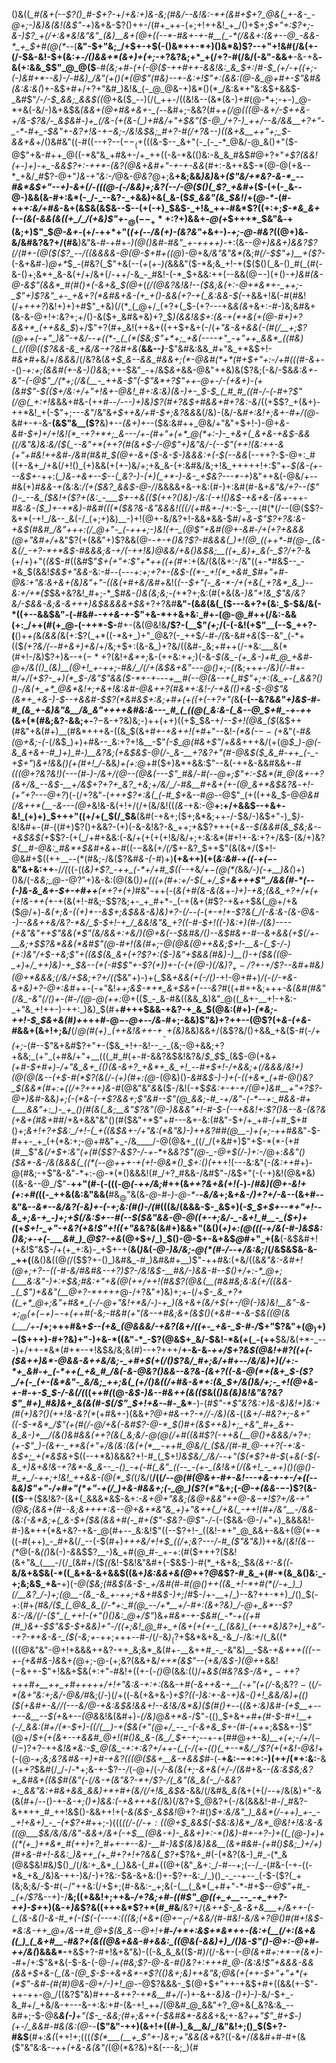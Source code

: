 ()&((*_#(&+(--$?()_#-$+?-*+/_+&:+)&-&;(#&/--&!&:-*+(&#+$+?_@&(_+-&-_-@+;-)&)&(&!(&$"-+_)&+&-$?()++-/(#+_++-(+;+!++&!_+_/()+$+;_$+"+:$?+;-&-)$?_+(/+:&*&!&"&"_(&)__&+(@+((--*-#&+-+-#__(_-*(/&&+:(&+--@_-&&-*_+_$+#(@(*--_(__&"-$+"&;_/+$+-+$(-()&*++-*+)()&*&)$?--+"+!&#(/&(+-(/-$&-&!-$+(&:_+-/()&&+*(&+)+(+;_-+?&?&;+*_+(/+?-#(/&/(-&"-&&+__-&-+&__-&(+:&&_$$"_@_@($__-#_(&;+#-(+(-@($-++#++-&&!&:_&_$+:_/_#-$_(+/-+((+;-(-)&#+*--&)-/-#&)_/&"(+()(*(@$"(#&)--+-&:+!$"+:(&&:(@-&_@+#+-$"&#&(&:&:&(_)+-&$+#+/+?+"&#_)&!&_(-_@_@&-+)&*()(*_/&:&*+"&:&$+&&$-_&#$"_/-/-$_&&;_&&$((_@+&($_--)(/(_++-/((&!&--(&*(&-)+#(@-*+;-+-)_@-*+&(-&/-)&+&$&*_(&&_+(@+#&+&+-_(--*&#+;-&&?(#+*_+(/_@(((@-&+/-$++&-+/&-$?&/-_&$&#-)+_(/&-(+(&-(_)+#&/+"+$&"($-@_/+?-)_++/--&/&&__+?+"-_-*-#+_-$&"+-&?+!&-+$-$&;-/&!&$&;_#+?-#(/+?&--)((&+&__++"+;_$-&&+&*+/()&#&"((-#((--+?--($--_(+$(((&-$--_&+"(-_(-_-*_@&/-@_&()+"($-@$"+&-#++_@((-*&"&_+#&+-/+_++((-&-*&(()&:-&_&_#&$_#_@+?+"_+$?(&&!(+-)+)-+_-&&$?+:-++*-(&?(@&+&#+"-+-+-&&_(#+:-&++&$-*(@-@(+&--*_+&/_#$?-@+"_)&-+"&:-/_@&-_@&?_@+;&__+&;&&_)&)_&+*(_$"&/+*&?-&-*_--#&*&$+"--+)-&_+(/_-(((@-(-/&&_)+;&?(_-_-/_-_@($()(_$?_+&#+*($-(+(-_&--@-)&&(&-#+:&*(-_/-_--&?-_+&&)+&(_&-($_$_&&"(&_$&!_/+(_@-*-_(#-++_+:&/+#&_-&+(&$&(&$&--$--(+(-+)_$&$-_+!&_++-#&*$?((+:+;_$-*&_&+(--(&(-&&(&((+_/_/(+&)$"+_-$_@(--_+*+:$?+)&&+_-@(+_$+++*_$&"&*-*+(&;+)$"_$_@-&+_-(+/-++*+"(_(+(--/&(+)-(&?&"+_&+-)_-+;-@-#&?_((@+)&_-_&/&#&?&?+/(#&__)&"&_-#-+_#+*-)(@()&#-#&"_+-++++)-*+:(&--_@+)&&+)&*&?$?(/(#+-(@($(*$?_--/((&&&&-@(@-$+#+((@_)-@+&_/&"&"&*(_&;_#(/-$$"+)__+($?-_(-&+&#-)_@+*_$_-(#&?(_$"+&(--(_+_$($_+-)(_&&&"($-*&;&_+!-+($($()(_&-()_#(_(#(-&-()+;&*+_&-&(+/+/&+(/-++/-&_-_#&!-(-*_$+&&:++(--&&$(@-$-)(+()-*+)&#(&-@-&$"(&&*_#(#()+(-&+&_$(@+*(*(/(@&?&!&!--($&;&(+:-@+*&*+-_++;-_$"+)$?&"_+-_+&+?(*&#&+&-(+_+()-&&(+?-+(_&:&&-$(*-+&&+!&(-#(#&!(/+_+++?_)&!+)+)+#$"_+&)(/(*_(_@+/_(+?+(_$-(+?---+&*&(&*+&+:-#-)&;&#&+(&-&-@+!+:&?+;+/()-&($+_&#&+&)+?_$_)(&&!&$+:(&-+(*+&(+(@-#+)+?&&+*_(++&&_$_)+/$"+?(#+_&!(++&+((++$+&+(-/(*+"&-&+&&(-(#(/__+;$?(@++(-+"_)&"-+&/--+((*-_(_(*($&;$"+*+;_+&(----+"_-+"++_&&*_((#&)(_(/(@(($?&&-&_+&/&-+?&#+&(*__&&--_)___-$"&#&:&&_#+"&_+*&$+!-#_&+#+_&/+/_&&&_/(/&?&(_&+$_&--&&_#&&+;(*-@&#(*+*(#+$+"+:-/+#(((#-&_+--()-_+:+;(&&#(+-&-)()&_&;++-$&"_-+/&$_&+_&&-@&"++&)&($?&;(-&/-$&*&:&+_-&"-(-@$"_/(*+;(/&(__-_++&-$"(-$"&*+?$"++-@+_-/-(+&+)-(+(&#$"-$_(($+/&:+/+"+!&+-@&!_#+:&:&)(&-)+-_$-$_(_#_#_((#-/-(-#+?$"(/_@(_+:+!&*&&+#&-(++#_--/---)+)&)$?(#+?&$+#&*&*+#+?&:-&_/((+$$?_+(&+)-++*&!_+(-$"+;_---&"_/&"&_+$++&/+#-$+;&?&&_&(/&)-(&/-&_#+:&!+;&+-#+/(@-_&#+-+-&-__(&$"&__($?__&)+-_-(&+)+-_-($&:&#++_@&/+"&"+$+!-)-@+*&-&#-$+)+/+!&!(*_-+?+*+;_&---/+-(#+"+(+*_@(*+:-)-_+&+(_&+&-+&$-&&((/&"&)&:&/($(_--&"+*(++?(#(&+$-/-@$"+)&"&/-(--$"(++!(_&:++-&_(+"+#&!++&#-/&#(#&#_$(@+-&+($-&-$-)&&&:+(-$(--&&*(--++?-$-@+:_#((+-&+_/+&(/+!()_(+)&&(+(+-)&/+;+&_&-(+:&#&/&;+!&_+++++!+:$"+-_$(&-(+---&$+-_++:(*_)&*-_+&+--$--(_&?-)-(+)(_+*-)-&-_+$&?---*-+_)&"++&(-@&/+--#&(+)_#&&-+(_&:&:_/(+($&?_&&$-@-/_/&&&&+&-+&:(#-)+:&#(#-&+_&"&/+?--(___$"()-_--&_($&!+($?+(&:_-___$+-+&(_($(++?()&)-/&:(-+!()&$-+&+&-(&_+-++*-#&:&-($_)+-+*&)-#&#(((*($&?&-&"&&&!(((/(_+#_&+*-/+:-$-_--(#(*(/--(@($$?-&+*(-+!_/&--_&(-/_(+;+)&)__-)+!(@+-&/&?+!-&&*&&-$_#_/+*&-$"$?+?&:_&-+&$(#&#_/&"+++:(/_@+"-_(-+++;-)&!(+-_(@$"+&_#(@+-&#-/+(+?+&&&(@+"&#+/+*&"$?(+(&&"+)$?&&(@-*-+_-_+()&?$?-#&&&(_)+!(@_((++*-#(@-_(&-&(/_-+?-*+*&$-#&&&;&-+/(-_++!&)_@&_&/+&()&$&;__((+_&)+_&(-_$?_/+?-*&(+/+)+"(_(&_$-#((&#$"_$+(+"+:$"+*++((+(_#+:+(&/(&(&+:-/&"((+_-*_#&$--_-+&_$(&&!_$&$+"&&_-&:-#--(*--_-+:+;+?+-_(&$-((*-_+!(*_+&#_$_#+"+#-@&:+"&:&+&+(_&)&"+"-((&_(+#+_&/&#+*&!(_(--$+"(-_&-*-/+(+&(_+?&*_&_)--&:+/+*($_$&+&?&!_#+;-*_$_#&-()&(&;&;-(_$+*$?+;&:(#(+&(&*-)&"+!&___$"&/&?&/-$&&-_&;&-&_+++)&$&&&&+$&*+?+?&#__&"-$($&_&_(&(_($---&+?+(&:_$-$&/&(-*((+--&&$&"-(-#&#-*-++&-+-*$"+&-*++&+&:_#+-(@-@_#++(/&:-&&(+:_/++(#(+_@-(-++*-$-__#+-(&(@&!&__/$?-(__$"_(+;_/(-(-&!(+$"__(--$_++?-(__()+_+(_&_(&&(_&(+:$?(_+*((-*&+_)+"_@&?(-_++$_/-#-/(_&-&#_$+$&_($--&"_(-*+(($_(+?&/(--#+&+)+&_/+/&;+$+:(&-&_)+?&/((&#-_&;+#++(/-*&:___&(*(#+!-/&)$?+)&--$+(-*+?($&!+_&*+;_&-(++&:+_+;_)(-&*-$(&_-(+_&-)+#_@_+&#-@+/&(()_(&)__(@+!_+-++;-#&/_/(/+(&$&+&"-*--_@()+;-((_&;++_+-/&)(/-#+_-#_/+/(+$?-_+)(*_$-/&"$"&&($-*+-+_-_-_-*+__#(--@(&--+(_#$"+;+:(&_+-(_&&?()()-/&(+_+*_@&*&!+;+&+!&:&#-@&++?(#&*+:&!-/-+&(()+&-$-@$"&(&*+_+&-)-$-*_-+&&#-$$?(*&#&$+:&;+#+(+((+(-+?+"(_&__(-(--&?&*&"+)&$-#-#_(&_+-&)&"&__/&_&"++++&#&:&---_#_(_((@(_&:&-(_&--@_$+#_-+-+*+(&+(*(#&;&?-&&;+-__$?-$&-+?&)&;-)++(++)((+$_$&-+/_--$+!(@&_($_(&$++(#&"+&(#+)__(#&*+++&-((&_$(&+#_+-+&++!(+_#+"--&!-_(*&(-$--($_+&"(_-#&(_@_+&;-(-_(/&$_)+)+#&--_&:+?+!&__-$"_(-$_@(#&+$"_/+_&&_+++&/(+(@_$_)-@(-&_&+&+-#_)+)_#-)__&?&;(+&$&$-@(/-_&-__+?&?+"(#-@&$($_&_#-++_(-_-+$+"_)_&+!&_&*()(+(#+!_/-*&&_)+(+:_@+#($+)&*+&&:$"--&(-++&-&&#&&+*-#(((@+?&?&!_)(---(#-)-/&_+/(@--(@&(_---$"_#&/-#(--@+;$"+:-$&*(#_@(&+-+?(&+/&_--&$-__+_/&$+?+?+_&?_+&;+/&/_/-#&__#+&+(+-(@_&+*&$&?&*-_+!-(+"+?---@+?_)(-(/+?&"-(_+++$?+:&(_(-#_$+_&--#_@-_-@$"_(+((++&_$-@_@&#(/&++*(__-&---(@+_&!&-&(+!+/(/+(&/&!((_(&-_+&:-@__+:+/+&&$--+&+-&!_(+)+)_$+++"((+/+(_$(/_$&__(&#(-+&+;($+;&*&;++-/-$&/-)&$+"-)_$_)-_&!&#+-(#-((#+)$?()+&&?-(+)(-&-&!&?-&_++;+&$?+++(+*&*_--$(&&#(&_$&;&--+&$&$(+_$$?-(+(_/+#+&&:(-&/+(+(+(+!&/&/+;+:&:&*(#+!+-&:+?+/&$-(&/+)&?_$(__#-@&:_#&*+$&#+&_+-#((-$-$&&(+_/(/_$+-&?_$++$"(&(&+/($+!-@&#+$((++__--(*(#&;-/&($?&#_&-(-#_)+)__(+&++)(+(_&:&#-$+$((-$+(-$-_&"&+&:++__-/_/(_((-((*&)_+$?_-++_(-*+/+#_$_((--*+&_/+$-$(@(*(_&&_/-)(-+__)&(_)+)()&/(*-&&;_@-*-@$?$"+)&-&:(@(&()_)+(((+*(#+:+/-$(_+/_$+*__&+++$"_/&&(#-*(--(-)&-&_&+-$+-+#++__(*+?+(+)_#&"-++(-(_&(*+#(*&-&(&_+*-)+)-_+_&;(&&_+?+/+(+(+!&-++(*+-+(&(+!-#&;-$$?&;+-_+_#+*-_(-+(&+(#$?-+&_+_+$&(_@+/+&($_@_/+)-*&(+;&-((+)+_--&$+;&$&&_-&)&)+?-(_/--(_-*(*+-+!+-$?&(_/(-&:&-(&-@&--)--&&++&/&?-*&/_$-$+!-+_/_&&!&"&_+?((-#-$+!((-)&:+)(#-/(_&)---_-$($_+&"&"++$"&&(*$"_(&/&&+:+_&/_)(@+&(--$&#&/()--&$_#&+-#--&+&&(_+$(/+-__&;+$$?&*&&(*&#$"(@-#+!(&(#+;-@(@&_(@_++&&;_$+!-__&-(_$-/-)(_+:_)&"_/+$-+&;$"_+((&$(&_&+(+?$?+:($-)&"+$&&(#&)-)__()-+($&((@-_+)+/_++)&)-+_$&--(+(-#_$$"+-$?_(+)_)+*_-(-(+(@-)(/&)$?_+-/$?+-+/$?--&#+#&)(@+*&&&;(/&/+$&;+?+/((_$&"+)-)+(_$&_+&&(+(-/()-_+!-@+#+)_/(-(/-*&-&+&)+?-@+:&#_++-(-+"&!_++;&$-*+*_&+$&+(---&?_#((+#++&;+++*-&(_&#(#&"(/_&_-&"(/()+-(*_#-/(@-@(++:_@+(($_-_&-#&((&&_&)&"_@((_&+-__+!-+&:-_+"&_+!++-)-++:_)&)_$(#+__#+++$&&-+&?-+_&_$(@&:(#+)-_(*&;-++!-$_$&+&(_#_)+_+++#-@_$-$-@+--/&_-#+;-&&)$"&)+?++--(@$?(+_&-(+&-#_&&+(&+!+;&/__(/_@(#($+)_-($++&!&*+*+-+$__-$+(&)_&&)&&+/(&$?&/()+&&_+&($-#(-_/+(+;-_(#--$"&+&#$?+"+-($&_+!+-&!--_-_(&;-@+&&;+?+&&;_(+"_(+#&/+"+__(((_#_#(+-#-&&?&$&!&?&/_$_$_$_(&$-@(+&___+(+#-$+#+)-/+"&_&+_(()(&-&+?_+&*+_&_+!_--#+$+!-/+&&;+_(/&&&/&!+)(@(@(*&--(+$-#(*$?(&(/-*(+_)(#+:(@_-(@&)()-_&#&$-)-)+(-((+&*_(+#-@()&?_$(&&*(#+:+((/+?+++)&-_#(@&"&"_&_&($-/&!(-+$_$&:+-+-+/(@+)&#__+"+?$?-@+)&#_-&&___)+;(-(*&_-(-+$?&&+;$"&#--$"(@_&&;-#_-+/&"-(-*--+:_#&&-#+(___&&"+:_)-_+_()(#(&(_&;__&"$?&"(@-)&&&"+!-#-$-(--+&&!+:$?()&--&-(&?_&(+&+(#&+_#_#_/+&+&&"&"()(#($&"+*$"+#---&+-&:(#&"-$+/+_+#-/+#_$+#()+;_&+!+?+$&:_/+!-(_+((&$&+-/+"&:(*&"&)-)++&?_#_#(@__-)+(+;-++#&_&"_-_$-#++-_+_(+(*&:+;-@+#&"+_-/&____/-@(@&+_((/_/(+&#+)$"+$-*(*-(+#(#__$"_&(/+$+:&"(+(#($$?-&$?-/-+-*_+&_&?$"(@-_-@+$(/-)+:-/_@+:_&&"()($&*-&-/&(&&&(_((*(--@+++-+(+!-@&*()_$+:()(+_++!(---&:&"(_-(&:++_#+)-@(#&;-+$"&-&"-*+:-@-*(*()&&&!(#_/+?_#&&-/&#$"-/&$+"(-(-+)&!(@&*&)((&-&--@_/$"-__$+$+"(#-(-(((-@_(-++/&;_#++(&_++?&+&(+!(_-)-/_#&)(@+-&!+(+:+#(_((-_++&(&:&"&&(__#&$_@$"&(&_-@-#-)-@-*_-__-_&/&_+;&*+&-/_)+?+/-&_--*(&+#--&"&_--&*--&/&?(-&)+-(-+;&:(#()-/(#_(((&/(&&&-$-_&$+)(*-$_$+$+--*+"+!--&_+;&-+_-)+;+$(/&:_$+--#(--$($&"&&-@-@((+-+;&/-_-&+!_#__-_($+)_+(*(+_$+!-_+"-+&?(+&!$"+!((+"&_&?&(&#+)&&+"(&()(*+)+:(@(((-+/&(-#-)&$&:()&;+-+(-___&#_)_@$?-+&*(@+$+/_)_$()-@-$+-&+&$_@_#+"_+(&__(-&$&#+!(+&!$"&$-/+(+_+:&)-_+$+-+(__&(_)_&(_-@-)&/&;-@(*(#-/--+/&:&;_/(/&$&$&-&-_++(__(&()&((@_(_/($$?+-()_)&#&_-#_)&#&#+__)$"-++#&:(+&/((&*&"&:-&_#+!(@+;+?_-_-(_(-_#-_&/_#&#&_--+?_)$?-/&!&$-__#&/-)&&-#--_$()+/+:-*_@+;(___&:&"-)+:+$&;_#&:+"+&(@(++/_++!(#&_$?(@&(__(#&#&;&:&(+/((&&-_(_$"_)+*_&&"(__@+?-*++++_@-/+?&"+)&)+;+-(/+*_$-_&_+?+((_+*_@+;&"+#&*_(-/-@+"&!+*&/-)-+_)(&+&+(&/+$(+-/_@_(-)&)&!__&"-&-$+;_@(+(-+)-$-+_(++_#(-&;-#&#_(+"(&--+#&;&+(_&$()(+&#-*-&-$&((@(_&(___/+*__-/+;+++#&+_$--(+&_(@&&&/-+&?(&+/((+-_+&-_$-#-/_$+"$?&"+$(@_)+)-$($+++)-#+?&)+"-)+&-*((&"-*_-$?(@&$+_&/-$&!-*&(_+_$($_-(++__$&/&(+*-_---)+/++-*&*(#+*--+!&$&/&;&(_#_)--+?+++/__+-&-&*-++/_$+?&$(@&!+#$?($(+(-($&++)&*-@&&-&++&/&;-_+#+$(+(/()$?&/_#+;&/+#+--/&/&)+)(/+:-*+_&#-+_(-*++(_+&_#_/&(-&-@&?()&&--&?&-(&+?((-&-@(*+(&+_$-($?_/+(-_(+-(&*&"-_&/&;_++;&(_(+/()&((/+#&-&*+:(&_$+/_&()&/+;-_+!(@+&-$+$-#-*+*-$_$-/-&(/(*((+*+#(*(@_-&$-)&--#&++(&(($_&(_()&(&)&!&"&?&?$"_#+)_#&)&+_&(&(#-$(/$"_$+!+&-_-#-_&*__-)-(_#$"-*$"&?&:+)&-&)&!+)&:+(_#_(+)&?()(++!&-&?(*_(+#&+-)(&&*+?_@+#&-+?-_+/_/-/&)(_&*-((*&_+/-#&?+;-&+"((-$-*&*_/$"(+(#(/-@_/+&(-&#$?-@-*_$()_#+(&$++&)+;_+&"_#+_&+-&_&-)+__/(&()&#&&(++?(&(_&;&/-@(@(/+#((&#$?(_-++&(__@()_+&&&/+?+:(+_-$"_)-(&+-_+*&(+"+/&(&:(&(+(*__-++#_@&/(_($&/(#-#_@-++?(-+:&-&$+;_+(*&$&*+$((--+*&)&&&?+!-#_(_$+!_)&$&/_/&/--+"($(*$?+#-$_(+*&(-$(-&_+)&+&!&-+?&*-&_&--_-()_-+(-#(_&"_((--_-(+-_(&!&+(/(&+!_-_++)()(@()-#_+_/-++;+!&!_++&&-(@(*_$(*(/&/(__/((_/-*-@(#(@&+-#+-&!---*+&-+-+-/+((_--&_&)$"+"-/+#+"(*+"-+(/_)+&-#&&+;(-_@_)($$?(*$"_&+;(_-@-+(&&_-$-$-)$?(&-(($__-+($&!&?-(&+(_&&&*&$-&+:-*&+_@+"_&&;(&_@+&&"++_@-&_$-$+!$?+/&-+"(@&;(&&+(#--&;&++++:&--@+&+*&"&_+)+"&++(_/+&(_-++!(#+/&"__-/&&-(&:(-&*&;+(_&-$_+($&(&&+#(-_#+($"-$&?-@$"-/-*(-($&&-@-/+"+)_&&&&!-#-)&*++(*&+&?-+&-_@(#+--_&:&!$"((--$?+!-_((&!-*+"_@_&&+-&&+(@(*-*((-#(++)_-_#+&(/_--(-$(#+)_+++&/+!+$_((/+;&?---/-#_($"&"&)_)++&/(_&!(&--(*_@(-&_((_)&(-)_-&_&$$?__-)&_+#(@_#-_+-+:(#($+++?($&!(&+"&_(___-/(/_(&#+/($_((_&!-$&!&"&#+(-$&$-)-#(*_+&+&;_$&_(&+:-*&((*_-__&/&+&$&(-*((_&+&-&+&&$((&+_)&:&&+&(@_++?_@&_$?-#_&_+(#-*(&_&()&:_-+;&;&$_+&-__+)(_-@($&;(#&$(&-$-_+/&#(#-#(@()++((&_+!-*+#(*(/-+_)_)(/__&?_/-)+;(@__-(&_-&_+-++;+&+#&$-)+;_/_#_$-/+-__+/_)--&?++-*+)_/()_$(-+:(#+_(#&/($_(_@&_&_(/-*+:_#(@_--/+*__+/-#+:(&+?&)_/-@+_&*--$?&:-/&/(/-($"_(_++!-(+"()()&:_@+/$"_)&_+#&*-+-$&#(_-*-+((+#(#_)&+-$$"&$-$+&&)+"-/((+;&!_@_#+_+(&+(+(+-_(_(&&)_(+-+*&)&?+)_+&"--+?-*+&-&-_($(-&;+_-++;+++--#-/(/-&_)_$_($?+$&*&+&_-&_/-/&:+/(_&((*(((@&"&"-@+!+&&&++&?-++_&;&*_&(#+-__&++#_-_-&"&)__-$&*_-+_&_+++(((-$-$+-(_+&_#&-_)&*&+_(_@+;-@-(+;&?(&&+&/_++*(&$"--(+&/&$-)(@+_+&&!($-$&++-$"+!&&+$&(+:+"-#&!+((+-(_-()_@(&&:((_)_/+_&$(#&?&$-/&$+_+-+$+?_++*+#+__++_+#+++++/+!+"&:&-+:+:(*&&-+_#(-&++&-+__(-+"(+(/_-&;&?$?-(($_/-*(&+"&:+;&/-@&/_#&;(/-)(/+((_-_&(+&+&-)___+$?((-)&:+-&-+)&-()+!_&&/&)+(()($(+&#+-&/_/(---&/_@-+&:&$&!&&+!--&!&/&*&)($(#()+_-_-_(_(&+:&)&#-(+$__+--+--&__--$(+_&+--_(@&_&!&(&#+)_-(/&)_@_&+*&_-/$"-(()_$+&+*+#+(_#-$-#+!__+(-/_&&:(#+/(*-$+)-((/(__)-+($&(+"(@+/_--_-(-&+&_$+-(#-(_++*+;&$&+-)$"(@+/_$+(+(&+--+&&#_@+!(#()&_&-(&_/_$+-+;-_-+-+(#_#_@_+_+-&_)__+(+;_-_/+/_$(-(/-)$?+?-++_&!&*&:-$_@(&_-+:+:&?+/++-(_(-/(+-(()(_+--*&/_/$?(+(+&!-@&!_+(-(@-*+;&;&?&*_#&-+)+#-+&?(((@($&+__&-+&&$_#-(-__+&:-$-$+:+:-)(++/(*+:&:__-&((+_+?_$&#(/_/-/-*+;&-+-$?--_/_(-@+/(-_/-&(*&(+;-&+&(*+/-/(&_#+&--_(&:&$&;&?+_&#&+((&$_#_(&"(-(/&-+(&"&?-*+/$?-/(_&"(&_&(-_/-&&?+:_&&"&:+#&+&&_&&)+*+#+(&/(/+!&_&$&_-&&/(/&#&*_&(*&+(+(/--+/&(&)+"-&(&(#+/--()-+-_&-+;()+)&*&:(-+&+*++&$($_/&)(/&?+$_@&?+(-/&(&&&!-#-/_#&?-&+*++_#_++!&$()-&&++!+(-_&(&$-_&$&!_@+?-#()_$+:&/&"_)_&&*(/-++)_+-_-_+!+&+)_-_-(+$?+#_++;-)(((*(_(/_-(/-$+:($(@+$_&&$(-_$&:&)&*_/&*_@&!+!&:&-&((@___$&/&/&/&"-_&&+/&+(-+$__(@&-+)-_&&+)+:-*()&)-#+-+?-)+((_(@-)+)+((*(+_)+*&*_#(++)+?_#++-+--&)-__#-)&$(&_)&)&&__(&+#&#_-(_+#()_$&;_)+/+)(#+&-#+!-&&:_)&++_(+_#+?+!+?&&(_$?+*$?&+_#(-(*&?(&-)_#_-(*_&(@&$&!_#_&_)_$()_/(/&:+_&*_(_)&&-(_#+((@+(&"_&+:_/-#--+;(--/_-(#&-(-+-((-*&_+&_/&)&-++-)&/-)+?&:-$&-&+&:()+-$?+-&:_/_)()_-_--+--_(-$-($?(_+(&;&;&/-$-#($-/$"++&:(/+$+;(#-&&:-_+;&(-(__(_&*(_+#+"-*-#+$--_@$"+#_-_(+/$?_&--+)-/__&;((+&&!+;++&_-/+?&;+#-((#$"_@((+_+__--_-+_++?-++)-$+_+)(&-+_)&_$?&((+++&*$?+*(#_#&__/&?+/(*&$+$+$-_&-&+&___+/&++-(-(_(&-&()-&-#_+(-($(_-(-_--+:(_((&;_(_+&+(@+$-_($-/+&&/(#-#&!_-&/&_+?_@()_#(#+!&$-*&:&-++_@+/&-+#_@+$_(&_&--@+!+*___#-/+*+:&$+*&*++-(&:+(__(/+:(&+&((_)_(_&+#__-#&?+(&((@&+&&-#+&&:_((@&(-&&)+)_/()&-$"()-@+:-@+#-++/&(_)&&&*-__+&$+?-#+!&+&"&)-((-&_&_&(($-#_)_/(/-&+-(_-@(&+#+:+*-+(&+)--_#+/+:$"&*&(-$-&-(-@-/+*(#&;$?-@-&-#()&?+:+++#_@-(&:&!$"+&&&-&&(&&+$+&-(_(&-(@_$-$-+&+&*-*$?_(()&_+;&)++&"&;_@&(+(++-$+"+"+*(+(*$"_-&#-(_#(#_)_@&_-@+/-)+!_@-*-@$?&&&-_$(@+$+"++-+&$+#+((&&(+-$"-++-++-@_/((&?$"&)_#++-*&++?-*+*&__#+/(-_)+-&+-_&)&-()+)-)-_&/-$+_-&_#+/_+&/&-+---&-+:&:+#-(&-+!_++/(@&#_@_&&"+?_@+&(_&?&:&_--&#+;-$-@&___&(-)__+"($-_-&&;(#+;&++(-$&#&*-&&&_+&;+-&?_++"$"_#+$_-_)(_+*-/_&&#-#&(&:(@-*-__($"&"-++)(&+!+((#-)_&__&/_/&"&!+;()_$($+?-#&$__(#+:_&(_(++!+;(((*($(*___(__+_$"+_-)_&+;+"&&(&+*&?((-&+/_(&_&#+#-#+(&($"&"&:&-_-+_+*(+&-&(&"(*(@(*&?&)+&(---&;_)(#

